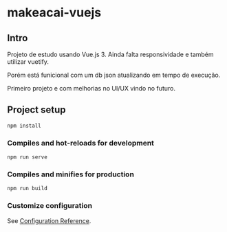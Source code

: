 # makeacai-vuejs

## Intro
Projeto de estudo usando Vue.js 3.
Ainda falta responsividade e também utilizar vuetify.

Porém está funicional com um db json atualizando em tempo de execução.

Primeiro projeto e com melhorias no UI/UX vindo no futuro.



## Project setup
```
npm install
```

### Compiles and hot-reloads for development
```
npm run serve
```

### Compiles and minifies for production
```
npm run build
```

### Customize configuration
See [Configuration Reference](https://cli.vuejs.org/config/).


